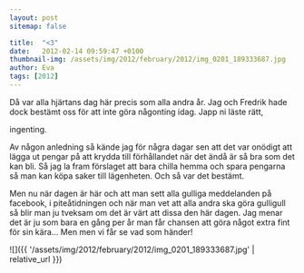 ```yaml
---
layout: post
sitemap: false

title:  "<3"
date:   2012-02-14 09:59:47 +0100
thumbnail-img: /assets/img/2012/february/2012/img_0201_189333687.jpg
author: Eva
tags: [2012]
---
```


Då var alla hjärtans dag här precis som alla andra år. Jag och Fredrik hade dock bestämt oss för att inte göra någonting idag. Japp ni läste rätt, 

ingenting. 

Av någon anledning så kände jag för några dagar sen att det var onödigt att lägga ut pengar på att krydda till förhållandet när det ändå är så bra som det kan bli. Så jag la fram förslaget att bara chilla hemma och spara pengarna så man kan köpa saker till lägenheten. Och så var det bestämt.






Men nu när dagen är här och att man sett alla gulliga meddelanden på facebook, i piteåtidningen och när man vet att alla andra ska göra gulligull så blir man ju tveksam om det är värt att dissa den här dagen. Jag menar det är ju som bara en gång per år man får chansen att göra något extra fint för sin kära... Men men vi får se vad som händer!

![]({{ '/assets/img/2012/february/2012/img_0201_189333687.jpg'  | relative_url }})

